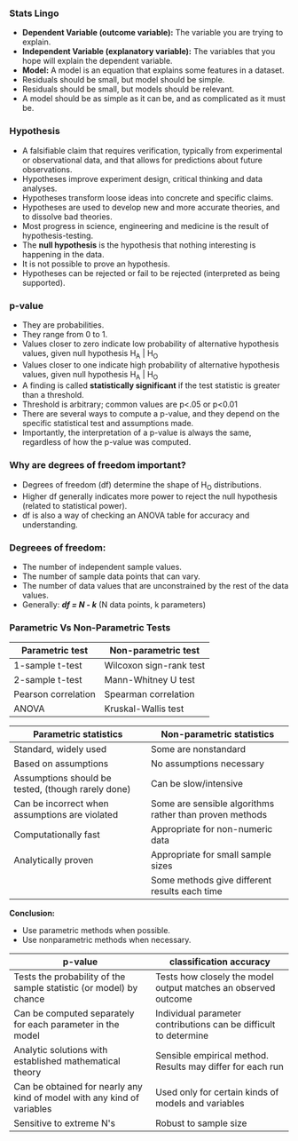 ### Stats Lingo

-   **Dependent Variable (outcome variable):** The variable you are trying to explain.
-   **Independent Variable (explanatory variable):** The variables that you hope will explain the dependent variable.
-   **Model:** A model is an equation that explains some features in a dataset.
-   Residuals should be small, but model should be simple.
-   Residuals should be small, but models should be relevant.
-   A model should be as simple as it can be, and as complicated as it must be.

### Hypothesis

-   A falsifiable claim that requires verification, typically from experimental or observational data, and that allows for predictions about future observations.
-   Hypotheses improve experiment design, critical thinking and data analyses.
-   Hypotheses transform loose ideas into concrete and specific claims.
-   Hypotheses are used to develop new and more accurate theories, and to dissolve bad theories.
-   Most progress in science, engineering and medicine is the result of hypothesis-testing.
-   The **null hypothesis** is the hypothesis that nothing interesting is happening in the data.
-   It is not possible to prove an hypothesis.
-   Hypotheses can be rejected or fail to be rejected (interpreted as being supported).

### p-value

-   They are probabilities.
-   They range from 0 to 1.
-   Values closer to zero indicate low probability of alternative hypothesis values, given null hypothesis H<sub>A</sub> | H<sub>O</sub>
-   Values closer to one indicate high probability of alternative hypothesis values, given null hypothesis H<sub>A</sub> | H<sub>O</sub>
-   A finding is called **statistically significant** if the test statistic is greater than a threshold.
-   Threshold is arbitrary; common values are p<.05 or p<0.01
-   There are several ways to compute a p-value, and they depend on the specific statistical test and assumptions made.
-   Importantly, the interpretation of a p-value is always the same, regardless of how the p-value was computed.

### Why are degrees of freedom important?

-   Degrees of freedom (df) determine the shape of H<sub>O</sub> distributions.
-   Higher df generally indicates more power to reject the null hypothesis (related to statistical power).
-   df is also a way of checking an ANOVA table for accuracy and understanding.

### Degreees of freedom:

-   The number of independent sample values.
-   The number of sample data points that can vary.
-   The number of data values that are unconstrained by the rest of the data values.
-   Generally: **_df = N - k_** (N data points, k parameters)

### Parametric Vs Non-Parametric Tests

| **Parametric test** | **Non-parametric test** |
| ------------------- | ----------------------- |
| 1-sample t-test     | Wilcoxon sign-rank test |
| 2-sample t-test     | Mann-Whitney U test     |
| Pearson correlation | Spearman correlation    |
| ANOVA               | Kruskal-Wallis test     |

| **Parametric statistics**                          | **Non-parametric statistics**                           |
| -------------------------------------------------- | ------------------------------------------------------- |
| Standard, widely used                              | Some are nonstandard                                    |
| Based on assumptions                               | No assumptions necessary                                |
| Assumptions should be tested, (though rarely done) | Can be slow/intensive                                   |
| Can be incorrect when assumptions are violated     | Some are sensible algorithms rather than proven methods |
| Computationally fast                               | Appropriate for non-numeric data                        |
| Analytically proven                                | Appropriate for small sample sizes                      |
|                                                    | Some methods give different results each time           |

**Conclusion:**

-   Use parametric methods when possible.
-   Use nonparametric methods when necessary.

| **p-value**                                                             | **classification accuracy**                                      |
| ----------------------------------------------------------------------- | ---------------------------------------------------------------- |
| Tests the probability of the sample statistic (or model) by chance      | Tests how closely the model output matches an observed outcome   |
| Can be computed separately for each parameter in the model              | Individual parameter contributions can be difficult to determine |
| Analytic solutions with established mathematical theory                 | Sensible empirical method. Results may differ for each run       |
| Can be obtained for nearly any kind of model with any kind of variables | Used only for certain kinds of models and variables              |
| Sensitive to extreme N's                                                | Robust to sample size                                            |
